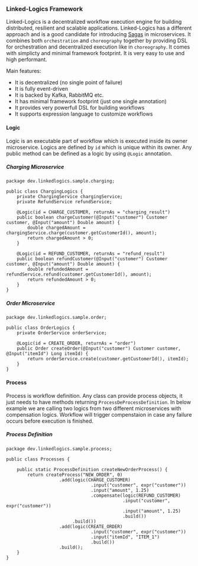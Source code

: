 ### Linked-Logics Framework

Linked-Logics is a decentralized workflow execution engine for building distributed, resilient and scalable applications. Linked-Logics has a different approach and is a good candidate for introducing [Sagas](https://microservices.io/patterns/data/saga.html) in microservices. It combines both `orchestration` and `choreography` together by providing DSL for orchestration and decentralized execution like in `choreography`. It comes with simplicty and minimal framework footprint. It is very easy to use and high performant.

Main features:
- It is decentralized (no single point of failure)
- It is fully event-driven
- It is backed by Kafka, RabbitMQ etc.
- It has minimal framework footprint (just one single annotation)
- It provides very powerfull DSL for building workflows
- It supports expression language to customize workflows

#### Logic
Logic is an executable part of workflow which is executed inside its owner microservice. Logics are defined by `id` which is unique within its owner. Any public method can be defined as a logic by using `@Logic` annotation.
##### Charging Microservice
```
package dev.linkedlogics.sample.charging;

public class ChargingLogics {
	private ChargingService chargingService;
	private RefundService refundService;
	
	@Logic(id = CHARGE_CUSTOMER, returnAs = "charging_result")
	public boolean chargeCustomer(@Input("customer") Customer customer, @Input("amount") Double amount) {
		double chargedAmount = chargingService.charge(customer.getCustomerId(), amount);
		return chargedAmount > 0;
	}
	
	@Logic(id = REFUND_CUSTOMER, returnAs = "refund_result")
	public boolean refundCustomer(@Input("customer") Customer customer, @Input("amount") Double amount) {
		double refundedAmount = refundService.refund(customer.getCustomerId(), amount);
		return refundedAmount > 0;
	}
}
```
##### Order Microservice
```
package dev.linkedlogics.sample.order;

public class OrderLogics {
	private OrderService orderService;
	
	@Logic(id = CREATE_ORDER, returnAs = "order")
	public Order createOrder(@Input("customer") Customer customer, @Input("itemId") Long itemId) {
		return orderService.create(customer.getCustomerId(), itemId);
	}
}
```
#### Process
Process is workflow definition. Any class can provide process objects, it just needs to have methods returning `ProcessDeProcessDefinition`. In below example we are calling two logics from two different microservices with compensation logics. Workflow will trigger compenstaion in case any failure occurs before execution is finished.
##### Process Definition
```
package dev.linkedlogics.sample.process;

public class Processes {
	
	public static ProcessDefinition createNewOrderProcess() {
		return createProcess("NEW_ORDER", 0)
					.add(logic(CHARGE_CUSTOMER)
								.input("customer", expr("customer"))
								.input("amount", 1.25)
								.compensate(logic(REFUND_CUSTOMER)
						 					.input("customer", expr("customer"))
						 					.input("amount", 1.25)
						 					.build())
						 .build())
					.add(logic(CREATE_ORDER)
								.input("customer", expr("customer"))
								.input("itemId", "ITEM_1")
								.build())
					.build();
	}
}
```
